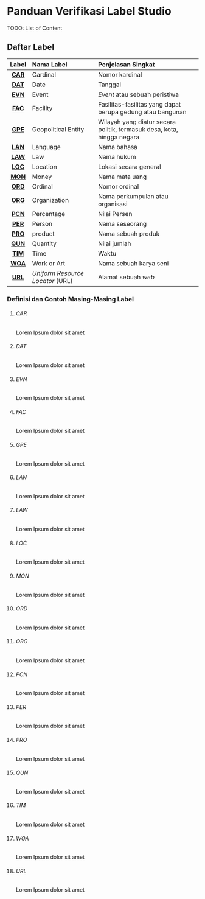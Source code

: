 # Panduan Verifikasi Label Studio

TODO: List of Content

## Daftar Label

| Label           | Nama Label                       | Penjelasan Singkat                                                     |
|:---------------:|:-------------------------------- |:---------------------------------------------------------------------- |
| [**CAR**](#car) | Cardinal                         | Nomor kardinal                                                         |
| [**DAT**](#dat) | Date                             | Tanggal                                                                |
| [**EVN**](#evn) | Event                            | *Event* atau sebuah peristiwa                                          |
| [**FAC**](#fac) | Facility                         | Fasilitas-fasilitas yang dapat berupa gedung atau bangunan             |
| [**GPE**](#gpe) | Geopolitical Entity              | Wilayah yang diatur secara politik, termasuk desa, kota, hingga negara |
| [**LAN**](#lan) | Language                         | Nama bahasa                                                            |
| [**LAW**](#law) | Law                              | Nama hukum                                                             |
| [**LOC**](#loc) | Location                         | Lokasi secara general                                                  |
| [**MON**](#mon) | Money                            | Nama mata uang                                                         |
| [**ORD**](#ord) | Ordinal                          | Nomor ordinal                                                          |
| [**ORG**](#org) | Organization                     | Nama perkumpulan atau organisasi                                       |
| [**PCN**](#pcn) | Percentage                       | Nilai Persen                                                           |
| [**PER**](#per) | Person                           | Nama seseorang                                                         |
| [**PRO**](#pro) | product                          | Nama sebuah produk                                                     |
| [**QUN**](#qun) | Quantity                         | Nilai jumlah                                                           |
| [**TIM**](#tim) | Time                             | Waktu                                                                  |
| [**WOA**](#woa) | Work or Art                      | Nama sebuah karya seni                                                 |
| [**URL**](#url) | *Uniform Resource Locator* (URL) | Alamat sebuah *web*                                                    |

### Definisi dan Contoh Masing-Masing Label

1. ###### CAR
   
   Lorem Ipsum dolor sit amet

2. ###### DAT
   
   Lorem Ipsum dolor sit amet

3. ###### EVN
   
   Lorem Ipsum dolor sit amet

4. ###### FAC
   
   Lorem Ipsum dolor sit amet

5. ###### GPE
   
   Lorem Ipsum dolor sit amet

6. ###### LAN
   
   Lorem Ipsum dolor sit amet

7. ###### LAW
   
   Lorem Ipsum dolor sit amet

8. ###### LOC
   
   Lorem Ipsum dolor sit amet

9. ###### MON
   
   Lorem Ipsum dolor sit amet

10. ###### ORD
    
    Lorem Ipsum dolor sit amet

11. ###### ORG
    
    Lorem Ipsum dolor sit amet

12. ###### PCN
    
    Lorem Ipsum dolor sit amet

13. ###### PER
    
    Lorem Ipsum dolor sit amet

14. ###### PRO
    
    Lorem Ipsum dolor sit amet

15. ###### QUN
    
    Lorem Ipsum dolor sit amet

16. ###### TIM
    
    Lorem Ipsum dolor sit amet

17. ###### WOA
    
    Lorem Ipsum dolor sit amet

18. ###### URL
    
    Lorem Ipsum dolor sit amet
